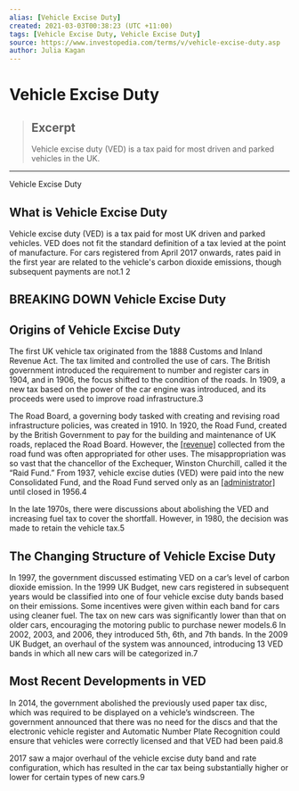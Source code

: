 ```yaml
---
alias: [Vehicle Excise Duty]
created: 2021-03-03T00:38:23 (UTC +11:00)
tags: [Vehicle Excise Duty, Vehicle Excise Duty]
source: https://www.investopedia.com/terms/v/vehicle-excise-duty.asp
author: Julia Kagan
---
```


# Vehicle Excise Duty

> ## Excerpt
> Vehicle excise duty (VED) is a tax paid for most driven and parked vehicles in the UK.

---

Vehicle Excise Duty
## What is Vehicle Excise Duty

Vehicle excise duty (VED) is a tax paid for most UK driven and parked vehicles. VED does not fit the standard definition of a tax levied at the point of manufacture. For cars registered from April 2017 onwards, rates paid in the first year are related to the vehicle's carbon dioxide emissions, though subsequent payments are not.1 2

## BREAKING DOWN Vehicle Excise Duty

## Origins of Vehicle Excise Duty

The first UK vehicle tax originated from the 1888 Customs and Inland Revenue Act. The tax limited and controlled the use of cars. The British government introduced the requirement to number and register cars in 1904, and in 1906, the focus shifted to the condition of the roads. In 1909, a new tax based on the power of the car engine was introduced, and its proceeds were used to improve road infrastructure.3

The Road Board, a governing body tasked with creating and revising road infrastructure policies, was created in 1910. In 1920, the Road Fund, created by the British Government to pay for the building and maintenance of UK roads, replaced the Road Board. However, the [[revenue]](https://www.investopedia.com/terms/r/revenue.asp) collected from the road fund was often appropriated for other uses. The misappropriation was so vast that the chancellor of the Exchequer, Winston Churchill, called it the “Raid Fund.” From 1937, vehicle excise duties (VED) were paid into the new Consolidated Fund, and the Road Fund served only as an [[administrator]](https://www.investopedia.com/terms/a/administrator.asp) until closed in 1956.4

In the late 1970s, there were discussions about abolishing the VED and increasing fuel tax to cover the shortfall. However, in 1980, the decision was made to retain the vehicle tax.5

## The Changing Structure of Vehicle Excise Duty

In 1997, the government discussed estimating VED on a car’s level of carbon dioxide emission. In the 1999 UK Budget, new cars registered in subsequent years would be classified into one of four vehicle excise duty bands based on their emissions. Some incentives were given within each band for cars using cleaner fuel. The tax on new cars was significantly lower than that on older cars, encouraging the motoring public to purchase newer models.6 In 2002, 2003, and 2006, they introduced 5th, 6th, and 7th bands. In the 2009 UK Budget, an overhaul of the system was announced, introducing 13 VED bands in which all new cars will be categorized in.7 

## Most Recent Developments in VED

In 2014, the government abolished the previously used paper tax disc, which was required to be displayed on a vehicle’s windscreen. The government announced that there was no need for the discs and that the electronic vehicle register and Automatic Number Plate Recognition could ensure that vehicles were correctly licensed and that VED had been paid.8

2017 saw a major overhaul of the vehicle excise duty band and rate configuration, which has resulted in the car tax being substantially higher or lower for certain types of new cars.9
